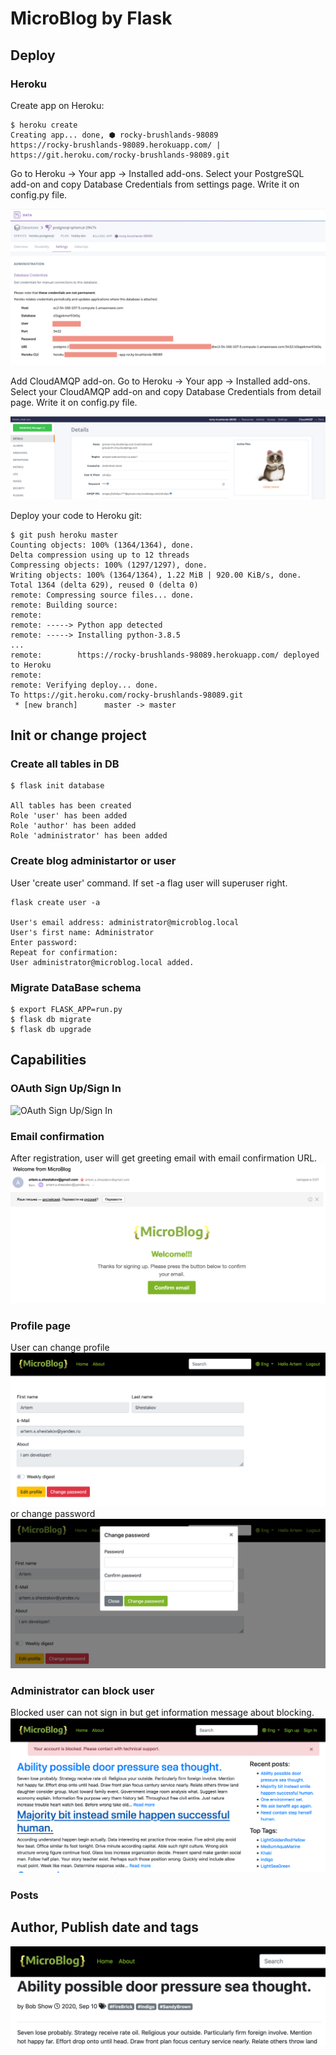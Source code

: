 # MicroBlog by Flask

## Deploy
### Heroku
Create app on Heroku:
```shell script
$ heroku create
Creating app... done, ⬢ rocky-brushlands-98089
https://rocky-brushlands-98089.herokuapp.com/ | https://git.heroku.com/rocky-brushlands-98089.git
```
Go to Heroku -> Your app -> Installed add-ons. Select your PostgreSQL add-on and copy Database Credentials from settings page. Write it on config.py file.

![Heroku Database Credentials](readme_images/Heroku_PSQL.png)

Add CloudAMQP add-on. Go to Heroku -> Your app -> Installed add-ons. Select your CloudAMQP add-on and copy Database Credentials from detail page. Write it on config.py file.

![Herolu CloudAMQP](readme_images/Heroku_AMQP.png)

Deploy your code to Heroku git:
```shell script
$ git push heroku master
Counting objects: 100% (1364/1364), done.
Delta compression using up to 12 threads
Compressing objects: 100% (1297/1297), done.
Writing objects: 100% (1364/1364), 1.22 MiB | 920.00 KiB/s, done.
Total 1364 (delta 629), reused 0 (delta 0)
remote: Compressing source files... done.
remote: Building source:
remote: 
remote: -----> Python app detected
remote: -----> Installing python-3.8.5
...
remote:        https://rocky-brushlands-98089.herokuapp.com/ deployed to Heroku
remote: 
remote: Verifying deploy... done.
To https://git.heroku.com/rocky-brushlands-98089.git
 * [new branch]      master -> master
```
## Init or change project
### Create all tables in DB
```shell script
$ flask init database

All tables has been created
Role 'user' has been added
Role 'author' has been added
Role 'administrator' has been added
```
### Create blog administartor or user
User 'create user' command. If set -a flag user will superuser right. 
```shell script
flask create user -a

User's email address: administrator@microblog.local              
User's first name: Administrator
Enter password: 
Repeat for confirmation: 
User administrator@microblog.local added.
```

### Migrate DataBase schema
```shell script
$ export FLASK_APP=run.py
$ flask db migrate
$ flask db upgrade
```

## Capabilities
### OAuth Sign Up/Sign In
![OAuth Sign Up/Sign In](readme_images/OAuth.gif)

### Email confirmation
After registration, user will get greeting email with email confirmation URL.
![Email confirmation](readme_images/Email_confirmation.png)

### Profile page
User can change profile
![Profile](readme_images/Profile.png)
or change password
![Change password](readme_images/Password_change.png)

### Administrator can block user
Blocked user can not sign in but get information message about blocking.
![User blocked](readme_images/Blocked_account.png)

### Posts
## Author, Publish date and tags
![Author_publish_date_tags](readme_images/tags.png)